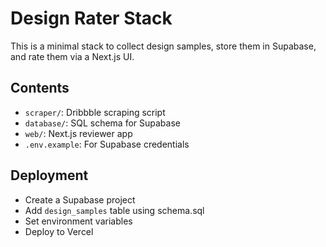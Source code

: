 # Design Rater Stack

This is a minimal stack to collect design samples, store them in Supabase, and rate them via a Next.js UI.

## Contents
- `scraper/`: Dribbble scraping script
- `database/`: SQL schema for Supabase
- `web/`: Next.js reviewer app
- `.env.example`: For Supabase credentials

## Deployment
- Create a Supabase project
- Add `design_samples` table using schema.sql
- Set environment variables
- Deploy to Vercel

